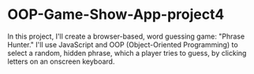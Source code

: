 # OOP-Game-Show-App-project4

In this project, I'll create a browser-based, word guessing game: "Phrase Hunter." I'll use JavaScript and OOP (Object-Oriented Programming) to select a random, hidden phrase, which a player tries to guess, by clicking letters on an onscreen keyboard.

